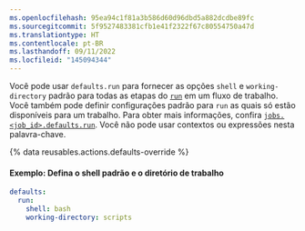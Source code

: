 ```yaml
---
ms.openlocfilehash: 95ea94c1f81a3b586d60d96dbd5a882dcdbe89fc
ms.sourcegitcommit: 5f9527483381cfb1e41f2322f67c80554750a47d
ms.translationtype: HT
ms.contentlocale: pt-BR
ms.lasthandoff: 09/11/2022
ms.locfileid: "145094344"
---
```

Você pode usar `defaults.run` para fornecer as opções `shell` e `working-directory` padrão para todas as etapas do [`run`](/actions/using-workflows/workflow-syntax-for-github-actions#jobsjob_idstepsrun) em um fluxo de trabalho. Você também pode definir configurações padrão para `run` as quais só estão disponíveis para um trabalho. Para obter mais informações, confira [`jobs.<job_id>.defaults.run`](/actions/using-workflows/workflow-syntax-for-github-actions#jobsjob_iddefaultsrun). Você não pode usar contextos ou expressões nesta palavra-chave.

{% data reusables.actions.defaults-override %}

#### Exemplo: Defina o shell padrão e o diretório de trabalho

```yaml
defaults:
  run:
    shell: bash
    working-directory: scripts
```
